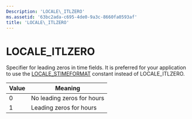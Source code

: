```yaml
---
Description: 'LOCALE\_ITLZERO'
ms.assetid: '63bc2ada-c695-4de0-9a3c-8660fa0593af'
title: 'LOCALE\_ITLZERO'
---
```


# LOCALE\_ITLZERO

Specifier for leading zeros in time fields. It is preferred for your application to use the [LOCALE\_STIMEFORMAT](locale-stime-constants.md) constant instead of LOCALE\_ITLZERO.



| Value | Meaning                    |
|-------|----------------------------|
| 0     | No leading zeros for hours |
| 1     | Leading zeros for hours    |



 

 

 



